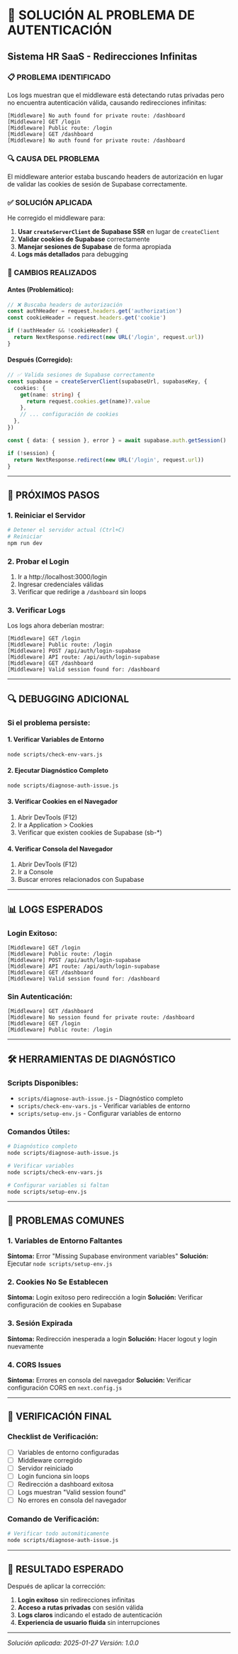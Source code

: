 # 🔧 SOLUCIÓN AL PROBLEMA DE AUTENTICACIÓN
## Sistema HR SaaS - Redirecciones Infinitas

### 📋 PROBLEMA IDENTIFICADO

Los logs muestran que el middleware está detectando rutas privadas pero no encuentra autenticación válida, causando redirecciones infinitas:

```
[Middleware] No auth found for private route: /dashboard
[Middleware] GET /login
[Middleware] Public route: /login
[Middleware] GET /dashboard
[Middleware] No auth found for private route: /dashboard
```

### 🔍 CAUSA DEL PROBLEMA

El middleware anterior estaba buscando headers de autorización en lugar de validar las cookies de sesión de Supabase correctamente.

### ✅ SOLUCIÓN APLICADA

He corregido el middleware para:

1. **Usar `createServerClient` de Supabase SSR** en lugar de `createClient`
2. **Validar cookies de Supabase** correctamente
3. **Manejar sesiones de Supabase** de forma apropiada
4. **Logs más detallados** para debugging

### 🔧 CAMBIOS REALIZADOS

#### Antes (Problemático):
```typescript
// ❌ Buscaba headers de autorización
const authHeader = request.headers.get('authorization')
const cookieHeader = request.headers.get('cookie')

if (!authHeader && !cookieHeader) {
  return NextResponse.redirect(new URL('/login', request.url))
}
```

#### Después (Corregido):
```typescript
// ✅ Valida sesiones de Supabase correctamente
const supabase = createServerClient(supabaseUrl, supabaseKey, {
  cookies: {
    get(name: string) {
      return request.cookies.get(name)?.value
    },
    // ... configuración de cookies
  },
})

const { data: { session }, error } = await supabase.auth.getSession()

if (!session) {
  return NextResponse.redirect(new URL('/login', request.url))
}
```

---

## 🚀 PRÓXIMOS PASOS

### 1. Reiniciar el Servidor
```bash
# Detener el servidor actual (Ctrl+C)
# Reiniciar
npm run dev
```

### 2. Probar el Login
1. Ir a http://localhost:3000/login
2. Ingresar credenciales válidas
3. Verificar que redirige a `/dashboard` sin loops

### 3. Verificar Logs
Los logs ahora deberían mostrar:
```
[Middleware] GET /login
[Middleware] Public route: /login
[Middleware] POST /api/auth/login-supabase
[Middleware] API route: /api/auth/login-supabase
[Middleware] GET /dashboard
[Middleware] Valid session found for: /dashboard
```

---

## 🔍 DEBUGGING ADICIONAL

### Si el problema persiste:

#### 1. Verificar Variables de Entorno
```bash
node scripts/check-env-vars.js
```

#### 2. Ejecutar Diagnóstico Completo
```bash
node scripts/diagnose-auth-issue.js
```

#### 3. Verificar Cookies en el Navegador
1. Abrir DevTools (F12)
2. Ir a Application > Cookies
3. Verificar que existen cookies de Supabase (sb-*)

#### 4. Verificar Consola del Navegador
1. Abrir DevTools (F12)
2. Ir a Console
3. Buscar errores relacionados con Supabase

---

## 📊 LOGS ESPERADOS

### Login Exitoso:
```
[Middleware] GET /login
[Middleware] Public route: /login
[Middleware] POST /api/auth/login-supabase
[Middleware] API route: /api/auth/login-supabase
[Middleware] GET /dashboard
[Middleware] Valid session found for: /dashboard
```

### Sin Autenticación:
```
[Middleware] GET /dashboard
[Middleware] No session found for private route: /dashboard
[Middleware] GET /login
[Middleware] Public route: /login
```

---

## 🛠️ HERRAMIENTAS DE DIAGNÓSTICO

### Scripts Disponibles:
- `scripts/diagnose-auth-issue.js` - Diagnóstico completo
- `scripts/check-env-vars.js` - Verificar variables de entorno
- `scripts/setup-env.js` - Configurar variables de entorno

### Comandos Útiles:
```bash
# Diagnóstico completo
node scripts/diagnose-auth-issue.js

# Verificar variables
node scripts/check-env-vars.js

# Configurar variables si faltan
node scripts/setup-env.js
```

---

## 🚨 PROBLEMAS COMUNES

### 1. Variables de Entorno Faltantes
**Síntoma:** Error "Missing Supabase environment variables"
**Solución:** Ejecutar `node scripts/setup-env.js`

### 2. Cookies No Se Establecen
**Síntoma:** Login exitoso pero redirección a login
**Solución:** Verificar configuración de cookies en Supabase

### 3. Sesión Expirada
**Síntoma:** Redirección inesperada a login
**Solución:** Hacer logout y login nuevamente

### 4. CORS Issues
**Síntoma:** Errores en consola del navegador
**Solución:** Verificar configuración CORS en `next.config.js`

---

## 📝 VERIFICACIÓN FINAL

### Checklist de Verificación:
- [ ] Variables de entorno configuradas
- [ ] Middleware corregido
- [ ] Servidor reiniciado
- [ ] Login funciona sin loops
- [ ] Redirección a dashboard exitosa
- [ ] Logs muestran "Valid session found"
- [ ] No errores en consola del navegador

### Comando de Verificación:
```bash
# Verificar todo automáticamente
node scripts/diagnose-auth-issue.js
```

---

## 🎯 RESULTADO ESPERADO

Después de aplicar la corrección:

1. **Login exitoso** sin redirecciones infinitas
2. **Acceso a rutas privadas** con sesión válida
3. **Logs claros** indicando el estado de autenticación
4. **Experiencia de usuario fluida** sin interrupciones

---

*Solución aplicada: 2025-01-27*
*Versión: 1.0.0* 